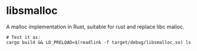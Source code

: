 # libsmalloc
A malloc implementation in Rust, suitable for rust and replace libc malloc.

```
# Test it as:
cargo build && LD_PRELOAD=$(readlink -f target/debug/libsmalloc.so) ls
```